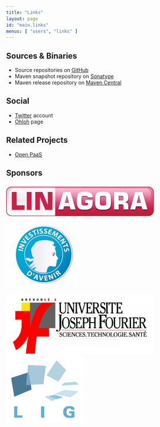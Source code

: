 ```yaml
---
title: "Links"
layout: page
id: "main.links"
menus: [ "users", "links" ]
---
```


## Sources & Binaries

* Source repositories on [GitHub](https://github.com/roboconf)
* Maven snapshot repository on [Sonatype](https://oss.sonatype.org/content/repositories/snapshots/net/roboconf/)
* Maven release repository on [Maven Central](http://repo1.maven.org/maven2/net/roboconf/)

## Social

* [Twitter](https://twitter.com/Roboconf) account
* [Ohloh](https://www.ohloh.net/p/roboconf) page

## Related Projects

* [Open PaaS](http://open-paas.org/)

## Sponsors

<a href="http://linagora.com/"><img src="/resources/img/sponsor-linagora.gif" alt="Linagora" width="400" /></a>
<img src="/resources/img/sponsor-fsn.jpg" alt="FSN" height="180" />

<a href="http://www.ujf-grenoble.fr/"><img src="/resources/img/sponsor-ujf.jpg" alt="Université Joseph Fourier" width="400" /></a>
<a href="http://www.liglab.fr/"><img src="/resources/img/sponsor-lig.jpg" alt="Laboratoire d'Informatique de Grenoble" height="180" /></a>
